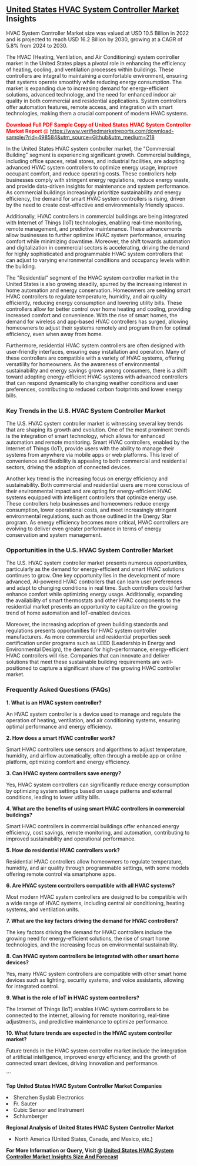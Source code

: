 <h2><a href="https://www.verifiedmarketreports.com/download-sample/?rid=498584&amp;utm_source=Github&amp;utm_medium=218" target="_blank">United States HVAC System Controller Market</a> Insights</h2><p>HVAC System Controller Market size was valued at USD 10.5 Billion in 2022 and is projected to reach USD 16.2 Billion by 2030, growing at a CAGR of 5.8% from 2024 to 2030.</p><p> <p>The HVAC (Heating, Ventilation, and Air Conditioning) system controller market in the United States plays a pivotal role in enhancing the efficiency of heating, cooling, and ventilation processes within buildings. These controllers are integral to maintaining a comfortable environment, ensuring that systems operate smoothly while reducing energy consumption. The market is expanding due to increasing demand for energy-efficient solutions, advanced technology, and the need for enhanced indoor air quality in both commercial and residential applications. System controllers offer automation features, remote access, and integration with smart technologies, making them a crucial component of modern HVAC systems.</p> <p><p><span class=""><span style="color: #ff0000;"><strong>Download Full PDF Sample Copy of United States HVAC System Controller Market Report</strong> @ </span><a href="https://www.verifiedmarketreports.com/download-sample/?rid=498584&amp;utm_source=Github&amp;utm_medium=218" target="_blank">https://www.verifiedmarketreports.com/download-sample/?rid=498584&amp;utm_source=Github&amp;utm_medium=218</a></span></p></p> <p>In the United States HVAC system controller market, the "Commercial Building" segment is experiencing significant growth. Commercial buildings, including office spaces, retail stores, and industrial facilities, are adopting advanced HVAC system controllers to optimize energy usage, improve occupant comfort, and reduce operating costs. These controllers help businesses comply with stringent energy regulations, reduce energy waste, and provide data-driven insights for maintenance and system performance. As commercial buildings increasingly prioritize sustainability and energy efficiency, the demand for smart HVAC system controllers is rising, driven by the need to create cost-effective and environmentally friendly spaces.</p> <p>Additionally, HVAC controllers in commercial buildings are being integrated with Internet of Things (IoT) technologies, enabling real-time monitoring, remote management, and predictive maintenance. These advancements allow businesses to further optimize HVAC system performance, ensuring comfort while minimizing downtime. Moreover, the shift towards automation and digitalization in commercial sectors is accelerating, driving the demand for highly sophisticated and programmable HVAC system controllers that can adjust to varying environmental conditions and occupancy levels within the building.</p> <p>The "Residential" segment of the HVAC system controller market in the United States is also growing steadily, spurred by the increasing interest in home automation and energy conservation. Homeowners are seeking smart HVAC controllers to regulate temperature, humidity, and air quality efficiently, reducing energy consumption and lowering utility bills. These controllers allow for better control over home heating and cooling, providing increased comfort and convenience. With the rise of smart homes, the demand for wireless and app-based HVAC controllers has surged, allowing homeowners to adjust their systems remotely and program them for optimal efficiency, even when away from home.</p> <p>Furthermore, residential HVAC system controllers are often designed with user-friendly interfaces, ensuring easy installation and operation. Many of these controllers are compatible with a variety of HVAC systems, offering versatility for homeowners. As the awareness of environmental sustainability and energy savings grows among consumers, there is a shift toward adopting energy-efficient HVAC systems with advanced controllers that can respond dynamically to changing weather conditions and user preferences, contributing to reduced carbon footprints and lower energy bills.</p> <h3>Key Trends in the U.S. HVAC System Controller Market</h3> <p>The U.S. HVAC system controller market is witnessing several key trends that are shaping its growth and evolution. One of the most prominent trends is the integration of smart technology, which allows for enhanced automation and remote monitoring. Smart HVAC controllers, enabled by the Internet of Things (IoT), provide users with the ability to manage their systems from anywhere via mobile apps or web platforms. This level of convenience and flexibility is appealing to both commercial and residential sectors, driving the adoption of connected devices.</p> <p>Another key trend is the increasing focus on energy efficiency and sustainability. Both commercial and residential users are more conscious of their environmental impact and are opting for energy-efficient HVAC systems equipped with intelligent controllers that optimize energy use. These controllers help businesses and homeowners reduce energy consumption, lower operational costs, and meet increasingly stringent environmental regulations, such as those outlined in the Energy Star program. As energy efficiency becomes more critical, HVAC controllers are evolving to deliver even greater performance in terms of energy conservation and system management.</p> <h3>Opportunities in the U.S. HVAC System Controller Market</h3> <p>The U.S. HVAC system controller market presents numerous opportunities, particularly as the demand for energy-efficient and smart HVAC solutions continues to grow. One key opportunity lies in the development of more advanced, AI-powered HVAC controllers that can learn user preferences and adapt to changing conditions in real time. Such controllers could further enhance comfort while optimizing energy usage. Additionally, expanding the availability of smart thermostats and other HVAC components to the residential market presents an opportunity to capitalize on the growing trend of home automation and IoT-enabled devices.</p> <p>Moreover, the increasing adoption of green building standards and regulations presents opportunities for HVAC system controller manufacturers. As more commercial and residential properties seek certification under programs such as LEED (Leadership in Energy and Environmental Design), the demand for high-performance, energy-efficient HVAC controllers will rise. Companies that can innovate and deliver solutions that meet these sustainable building requirements are well-positioned to capture a significant share of the growing HVAC controller market.</p> <h3>Frequently Asked Questions (FAQs)</h3> <p><strong>1. What is an HVAC system controller?</strong></p> <p>An HVAC system controller is a device used to manage and regulate the operation of heating, ventilation, and air conditioning systems, ensuring optimal performance and energy efficiency.</p> <p><strong>2. How does a smart HVAC controller work?</strong></p> <p>Smart HVAC controllers use sensors and algorithms to adjust temperature, humidity, and airflow automatically, often through a mobile app or online platform, optimizing comfort and energy efficiency.</p> <p><strong>3. Can HVAC system controllers save energy?</strong></p> <p>Yes, HVAC system controllers can significantly reduce energy consumption by optimizing system settings based on usage patterns and external conditions, leading to lower utility bills.</p> <p><strong>4. What are the benefits of using smart HVAC controllers in commercial buildings?</strong></p> <p>Smart HVAC controllers in commercial buildings offer enhanced energy efficiency, cost savings, remote monitoring, and automation, contributing to improved sustainability and operational performance.</p> <p><strong>5. How do residential HVAC controllers work?</strong></p> <p>Residential HVAC controllers allow homeowners to regulate temperature, humidity, and air quality through programmable settings, with some models offering remote control via smartphone apps.</p> <p><strong>6. Are HVAC system controllers compatible with all HVAC systems?</strong></p> <p>Most modern HVAC system controllers are designed to be compatible with a wide range of HVAC systems, including central air conditioning, heating systems, and ventilation units.</p> <p><strong>7. What are the key factors driving the demand for HVAC controllers?</strong></p> <p>The key factors driving the demand for HVAC controllers include the growing need for energy-efficient solutions, the rise of smart home technologies, and the increasing focus on environmental sustainability.</p> <p><strong>8. Can HVAC system controllers be integrated with other smart home devices?</strong></p> <p>Yes, many HVAC system controllers are compatible with other smart home devices such as lighting, security systems, and voice assistants, allowing for integrated control.</p> <p><strong>9. What is the role of IoT in HVAC system controllers?</strong></p> <p>The Internet of Things (IoT) enables HVAC system controllers to be connected to the internet, allowing for remote monitoring, real-time adjustments, and predictive maintenance to optimize performance.</p> <p><strong>10. What future trends are expected in the HVAC system controller market?</strong></p> <p>Future trends in the HVAC system controller market include the integration of artificial intelligence, improved energy efficiency, and the growth of connected smart devices, driving innovation and performance.</p> ```</p><p><strong>Top United States HVAC System Controller Market Companies</strong></p><div data-test-id=""><p><li>Shenzhen Syslab Electronics</li><li> Fr. Sauter</li><li> Cubic Sensor and Instrument</li><li> Schlumberger</li></p><div><strong>Regional Analysis of&nbsp;United States HVAC System Controller Market</strong></div><ul><li dir="ltr"><p dir="ltr">North America&nbsp;(United States, Canada, and Mexico, etc.)</p></li></ul><p><strong>For More Information or Query, Visit @&nbsp;</strong><strong><a href="https://www.verifiedmarketreports.com/product/hvac-system-controller-market/?utm_source=Github&amp;utm_medium=218" target="_blank">United States HVAC System Controller Market Insights Size And Forecast</a></strong></p></div>
